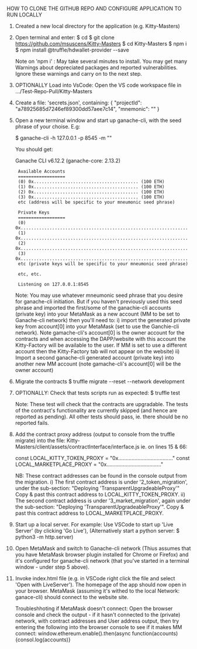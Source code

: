 
HOW TO CLONE THE GITHUB REPO AND CONFIGURE APPLICATION TO RUN LOCALLY

1. Created a new local directory for the application (e.g. Kitty-Masters)

2. Open terminal and enter:
    $ cd <your Kitty-Masters directory>
    $ git clone https://github.com/msuscens/Kitty-Masters
    $ cd Kitty-Masters
    $ npm i
    $ npm install @truffle/hdwallet-provider --save

    Note on 'npm i' : May take several minutes to install.  You may get many 
        Warnings about depreciated packages and reported vulnerabilities.
        Ignore these warnings and carry on to the next step.

3. OPTIONALLY Load into VsCode: Open the VS code workspace file in .../Test-Repo-Pull/Kitty-Masters

4. Create a file: 'secrets.json', containing:
    {
        "projectId": "a78925685d7246ef89300dd57aee7c14",
        "mnemonic": "<Insert your MetaMask seed phrase here>"
    }

5. Open a new terminal window and start up ganache-cli, with the
    seed phrase of your choise.  E.g:

    $ ganache-cli -h 127.0.0.1 -p 8545 -m "<your choosen mneumonic seed phrase>"

    You should get:

    Ganache CLI v6.12.2 (ganache-core: 2.13.2)

        Available Accounts
        ==================
        (0) 0x........................................ (100 ETH)
        (1) 0x........................................ (100 ETH)
        (2) 0x........................................ (100 ETH)
        (3) 0x........................................ (100 ETH)
        etc (address will be specific to your mneumonic seed phrase)

        Private Keys
        ==================
        (0) 0x................................................................
        (1) 0x................................................................
        (2) 0x................................................................
        (3) 0x................................................................
        etc (private keys will be specific to your mneumonic seed phrase)

        etc, etc.

        Listening on 127.0.0.1:8545

    Note: You may use whatever mneumonic seed phrase that you desire for ganache-cli initiation.
    But if you haven't previously used this seed phrase and imported the first/some of the
    ganachie-cli accounts (private key) into your MetaMask as a new account (MM to be set to 
    Ganache-cli network) then you'll need to:
        i) import the generated private key from account[0] into your MetaMask (set to use the
        Ganchie-cli network).   Note gamache-cli's account[0] is the owner account for the contracts
        and when accessing the DAPP/website with this account the Kitty-Factory will be available to
        the user.  If MM is set to use a different account then the Kitty-Factory tab will not appear
        on the website)
        ii) Import a second ganache-cli generated account (private key) into another new MM account
        (note gamache-cli's account[0] will be the owner account)


6. Migrate the contracts
    $ truffle migrate --reset --network development

7. OPTIONALLY: Check that tests scripts run as expected:
    $ truffle test

    Note: These test will check that the contracts are upgradable.
    The tests of the contract's functionality are currently skipped
    (and hence are reported as pending). All other tests should pass,
    ie. there should be no reported fails.

8. Add the contract proxy address (output to console from the truffle migrate)
    into the file: Kitty-Masters/client/assets/contractInterface/interface.js
    ie. on lines 15 & 66:

    const LOCAL_KITTY_TOKEN_PROXY = "0x....................................."
    const LOCAL_MARKETPLACE_PROXY = "0x....................................."

    NB: These contract addresses can be found in the console output from the 
        migration.
        i) The first contract address is under '2_token_migration',
        under the sub-section: "Deploying 'TransparentUpgradeableProxy'"  
        Copy & past this contract address to LOCAL_KITTY_TOKEN_PROXY.
        ii) The second contract address is under '3_market_migration', again
        under the sub-section: "Deploying 'TransparentUpgradeableProxy'".
        Copy & past this contract address to LOCAL_MARKETPLACE_PROXY.

9. Start up a local server.  For example:
    Use VSCode to start up 'Live Server' (by clicking 'Go Live'), 
    (Alternatively start a python server: $ python3 -m http.server)

10. Open MetaMask and switch to Ganache-cli network
    (Thius assumes that you have MetaMask browser plugin installed for
    Chrome or Firefox) and it's configured for ganache-cli network (that
    you've started in a terminal window - under step 5 above).

11. Invoke index.html file (e.g. in VSCode right click the file and select 
    'Open with LiveServer').  The homepage of the app should now open in
    your browser.  MetaMask (assuming it's withed to the local Network:
    ganace-cli) should connect to the website site.

    Troubleshhoting if MetaMask doesn't connect:
    Open the browser console and check the output - if it hasn't
    connected to the (private) network, with contract addresses and
    User address output, then try entering the following into the
    browser console to see if it makes MM connect:
    window.ethereum.enable().then(async function(accounts){consol.log(accounts)}


